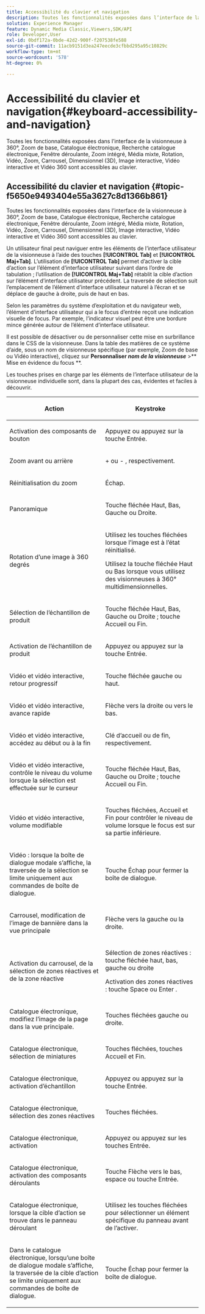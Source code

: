 ```yaml
---
title: Accessibilité du clavier et navigation
description: Toutes les fonctionnalités exposées dans l’interface de la visionneuse à 360°, Zoom de base, Catalogue électronique, Recherche catalogue électronique, Fenêtre déroulante, Zoom intégré, Média mixte, Rotation, Vidéo, Zoom, Dimensionnel (3D), Carrousel, Image interactive, Vidéo interactive et Vidéo360 sont accessibles au clavier.
solution: Experience Manager
feature: Dynamic Media Classic,Viewers,SDK/API
role: Developer,User
exl-id: 0bdf172a-0bde-42d2-900f-f207538fe588
source-git-commit: 11acb9151d3ea247eecde3cfbbd295a95c10829c
workflow-type: tm+mt
source-wordcount: '578'
ht-degree: 0%

---
```


# Accessibilité du clavier et navigation{#keyboard-accessibility-and-navigation}

Toutes les fonctionnalités exposées dans l’interface de la visionneuse à 360°, Zoom de base, Catalogue électronique, Recherche catalogue électronique, Fenêtre déroulante, Zoom intégré, Média mixte, Rotation, Vidéo, Zoom, Carrousel, Dimensionnel (3D), Image interactive, Vidéo interactive et Vidéo 360 sont accessibles au clavier.

<!-- Updated June 1, 2020 from https://wiki.corp.adobe.com/pages/viewpage.action?spaceKey=scene7qa&title=s7Viewers%2C+S7SDK%2C+S7OnDemand+Release+Notes - Contact is Sasha -->

## Accessibilité du clavier et navigation {#topic-f5650e9493404e55a3627c8d1366b861}

Toutes les fonctionnalités exposées dans l’interface de la visionneuse à 360°, Zoom de base, Catalogue électronique, Recherche catalogue électronique, Fenêtre déroulante, Zoom intégré, Média mixte, Rotation, Vidéo, Zoom, Carrousel, Dimensionnel (3D), Image interactive, Vidéo interactive et Vidéo 360 sont accessibles au clavier.

Un utilisateur final peut naviguer entre les éléments de l’interface utilisateur de la visionneuse à l’aide des touches **[!UICONTROL Tab]** et **[!UICONTROL Maj+Tab]**. L’utilisation de **[!UICONTROL Tab]** permet d’activer la cible d’action sur l’élément d’interface utilisateur suivant dans l’ordre de tabulation ; l’utilisation de **[!UICONTROL Maj+Tab]** rétablit la cible d’action sur l’élément d’interface utilisateur précédent. La traversée de sélection suit l’emplacement de l’élément d’interface utilisateur naturel à l’écran et se déplace de gauche à droite, puis de haut en bas.

Selon les paramètres du système d’exploitation et du navigateur web, l’élément d’interface utilisateur qui a le focus d’entrée reçoit une indication visuelle de focus. Par exemple, l’indicateur visuel peut être une bordure mince générée autour de l’élément d’interface utilisateur.

Il est possible de désactiver ou de personnaliser cette mise en surbrillance dans le CSS de la visionneuse. Dans la table des matières de ce système d’aide, sous un nom de visionneuse spécifique (par exemple, Zoom de base ou Vidéo interactive), cliquez sur **Personnaliser *nom de la visionneuse*** >** Mise en évidence du focus **.

Les touches prises en charge par les éléments de l’interface utilisateur de la visionneuse individuelle sont, dans la plupart des cas, évidentes et faciles à découvrir.

<table id="table_8C49100412224324BF1DBF7FDFDCCBF8"> 
 <thead> 
  <tr> 
   <th colname="col1" class="entry"> <p>Action </p> </th> 
   <th colname="col2" class="entry"> <p>Keystroke </p> </th> 
  </tr> 
 </thead>
 <tbody> 
  <tr> 
   <td colname="col1"> <p>Activation des composants de bouton </p> </td> 
   <td colname="col2"> <p>Appuyez ou appuyez sur la touche Entrée. </p> </td> 
  </tr> 
  <tr> 
   <td colname="col1"> <p>Zoom avant ou arrière </p> </td> 
   <td colname="col2"> <p> <span class="uicontrol"> + </span> ou <span class="uicontrol"> - </span>, respectivement. </p> </td> 
  </tr> 
  <tr> 
   <td colname="col1"> <p>Réinitialisation du zoom </p> </td> 
   <td colname="col2"> <p>Échap. </p> </td> 
  </tr> 
  <tr> 
   <td colname="col1"> <p>Panoramique </p> </td> 
   <td colname="col2"> <p>Touche fléchée Haut, Bas, Gauche ou Droite. </p> </td> 
  </tr> 
  <tr> 
   <td colname="col1"> <p>Rotation d’une image à 360 degrés </p> </td> 
   <td colname="col2"> <p>Utilisez les touches fléchées lorsque l’image est à l’état réinitialisé. </p> <p>Utilisez la touche fléchée Haut ou Bas lorsque vous utilisez des visionneuses à 360° multidimensionnelles. </p> </td> 
  </tr> 
  <tr> 
   <td colname="col1"> <p>Sélection de l’échantillon de produit </p> </td> 
   <td colname="col2"> <p>Touche fléchée Haut, Bas, Gauche ou Droite ; touche Accueil ou Fin. </p> </td> 
  </tr> 
  <tr> 
   <td colname="col1"> <p>Activation de l’échantillon de produit </p> </td> 
   <td colname="col2"> <p>Appuyez ou appuyez sur la touche Entrée. </p> </td> 
  </tr> 
  <tr> 
   <td colname="col1"> <p>Vidéo et vidéo interactive, retour progressif </p> </td> 
   <td colname="col2"> <p>Touche fléchée gauche ou haut. </p> </td> 
  </tr> 
  <tr> 
   <td colname="col1"> <p>Vidéo et vidéo interactive, avance rapide </p> </td> 
   <td colname="col2"> <p>Flèche vers la droite ou vers le bas. </p> </td> 
  </tr> 
  <tr> 
   <td colname="col1"> <p>Vidéo et vidéo interactive, accédez au début ou à la fin </p> </td> 
   <td colname="col2"> <p>Clé d’accueil ou de fin, respectivement. </p> </td> 
  </tr> 
  <tr> 
   <td colname="col1"> <p>Vidéo et vidéo interactive, contrôle le niveau du volume lorsque la sélection est effectuée sur le curseur </p> </td> 
   <td colname="col2"> <p>Touche fléchée Haut, Bas, Gauche ou Droite ; touche Accueil ou Fin. </p> </td> 
  </tr> 
  <tr> 
   <td colname="col1"> <p>Vidéo et vidéo interactive, volume modifiable </p> </td> 
   <td colname="col2"> <p>Touches fléchées, Accueil et Fin pour contrôler le niveau de volume lorsque le focus est sur sa partie inférieure. </p> </td> 
  </tr> 
  <tr> 
   <td colname="col1"> <p>Vidéo : lorsque la boîte de dialogue modale s’affiche, la traversée de la sélection se limite uniquement aux commandes de boîte de dialogue. </p> </td> 
   <td colname="col2"> <p>Touche Échap pour fermer la boîte de dialogue. </p> </td> 
  </tr> 
  <tr> 
   <td colname="col1"> <p>Carrousel, modification de l’image de bannière dans la vue principale </p> </td> 
   <td colname="col2"> <p>Flèche vers la gauche ou la droite. </p> </td> 
  </tr> 
  <tr> 
   <td colname="col1"> <p>Activation du carrousel, de la sélection de zones réactives et de la zone réactive </p> </td> 
   <td colname="col2"> <p>Sélection de zones réactives : touche fléchée haut, bas, gauche ou droite </p> <p>Activation des zones réactives : touche Space ou Enter . </p> </td> 
  </tr> 
  <tr> 
   <td colname="col1"> <p>Catalogue électronique, modifiez l’image de la page dans la vue principale. </p> </td> 
   <td colname="col2"> <p> Touches fléchées gauche ou droite. </p> </td> 
  </tr> 
  <tr> 
   <td colname="col1"> <p>Catalogue électronique, sélection de miniatures </p> </td> 
   <td colname="col2"> <p>Touches fléchées, touches Accueil et Fin. </p> </td> 
  </tr> 
  <tr> 
   <td colname="col1"> <p>Catalogue électronique, activation d’échantillon </p> </td> 
   <td colname="col2"> <p>Appuyez ou appuyez sur la touche Entrée. </p> </td> 
  </tr> 
  <tr> 
   <td colname="col1"> <p>Catalogue électronique, sélection des zones réactives </p> </td> 
   <td colname="col2"> <p>Touches fléchées. </p> </td> 
  </tr> 
  <tr> 
   <td colname="col1"> <p>Catalogue électronique, activation </p> </td> 
   <td colname="col2"> <p>Appuyez ou appuyez sur les touches Entrée. </p> </td> 
  </tr> 
  <tr> 
   <td colname="col1"> <p>Catalogue électronique, activation des composants déroulants </p> </td> 
   <td colname="col2"> <p> Touche Flèche vers le bas, espace ou touche Entrée. </p> </td> 
  </tr> 
  <tr> 
   <td colname="col1"> <p>Catalogue électronique, lorsque la cible d’action se trouve dans le panneau déroulant </p> </td> 
   <td colname="col2"> <p>Utilisez les touches fléchées pour sélectionner un élément spécifique du panneau avant de l’activer. </p> </td> 
  </tr> 
  <tr> 
   <td colname="col1"> <p>Dans le catalogue électronique, lorsqu’une boîte de dialogue modale s’affiche, la traversée de la cible d’action se limite uniquement aux commandes de boîte de dialogue. </p> </td> 
   <td colname="col2"> <p>Touche Échap pour fermer la boîte de dialogue. </p> </td> 
  </tr> 
 </tbody> 
</table>
